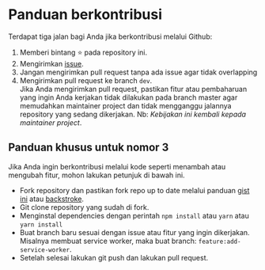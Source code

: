 # Panduan berkontribusi

Terdapat tiga jalan bagi Anda jika berkontribusi melalui Github:

1. Memberi bintang ⭐️ pada repository ini.
1. Mengirimkan [issue](https://github.com/w3id/webunconfid-website/issues).
1. Jangan mengirimkan pull request tanpa ada issue agar tidak overlapping
1. Mengirimkan pull request ke branch `dev`.<br />
   Jika Anda mengirimkan pull request, pastikan fitur atau pembaharuan yang ingin Anda kerjakan tidak dilakukan pada branch master agar memudahkan maintainer project dan tidak mengganggu jalannya repository yang sedang dikerjakan.
   Nb: _Kebijakan ini kembali kepada maintainer project_.<br />

## Panduan khusus untuk nomor 3

Jika Anda ingin berkontribusi melalui kode seperti menambah atau mengubah fitur, mohon lakukan petunjuk di bawah ini.

- Fork repository dan pastikan fork repo up to date melalui panduan [gist ini](https://gist.github.com/CristinaSolana/1885435) atau [backstroke](https://backstroke.co/).
- Git clone repository yang sudah di fork.
- Menginstal dependencies dengan perintah `npm install` atau `yarn` atau `yarn install`
- Buat branch baru sesuai dengan issue atau fitur yang ingin dikerjakan. Misalnya membuat service worker, maka buat branch: `feature:add-service-worker`.
- Setelah selesai lakukan git push dan lakukan pull request.
